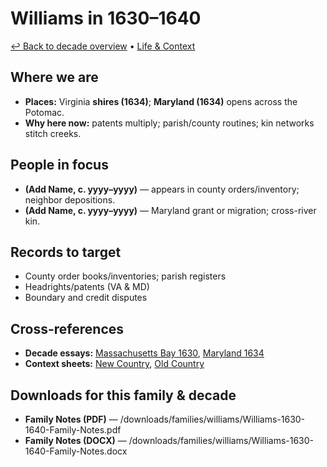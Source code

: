 # Williams in 1630–1640

[↩ Back to decade overview](../../../decades/1630-1640/1630-1640.md) • [Life \& Context](../../../decades/1630-1640/1630-1640-life.md)

## Where we are

* **Places:** Virginia **shires (1634)**; **Maryland (1634)** opens across the Potomac.
* **Why here now:** patents multiply; parish/county routines; kin networks stitch creeks.

## People in focus

* **(Add Name, c. yyyy–yyyy)** — appears in county orders/inventory; neighbor depositions.
* **(Add Name, c. yyyy–yyyy)** — Maryland grant or migration; cross-river kin.

## Records to target

* County order books/inventories; parish registers
* Headrights/patents (VA \& MD)
* Boundary and credit disputes

## Cross-references

* **Decade essays:** [Massachusetts Bay 1630](../../../decades/1630-1640/1630-MassachusettsBay.md), [Maryland 1634](../../../decades/1630-1640/1634-Maryland.md)
* **Context sheets:** [New Country](../../../decades/1630-1640/1630-1640-NewCountry.md), [Old Country](../../../decades/1630-1640/1630-1640-OldCountry.md)

## Downloads for this family \& decade

* **Family Notes (PDF)** — /downloads/families/williams/Williams-1630-1640-Family-Notes.pdf
* **Family Notes (DOCX)** — /downloads/families/williams/Williams-1630-1640-Family-Notes.docx
